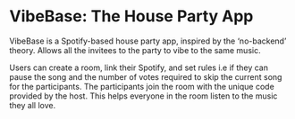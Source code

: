 # VibeBase: The House Party App

VibeBase is a Spotify-based house party app,  inspired by the ‘no-backend’ theory. Allows all the invitees to the party to vibe to the same music. 

Users can create a room, link their Spotify, and set rules i.e if they can pause the song and the number of votes required to skip the current song for the participants. The participants join the room with the unique code provided by the host. This helps everyone in the room listen to the music they all love.
